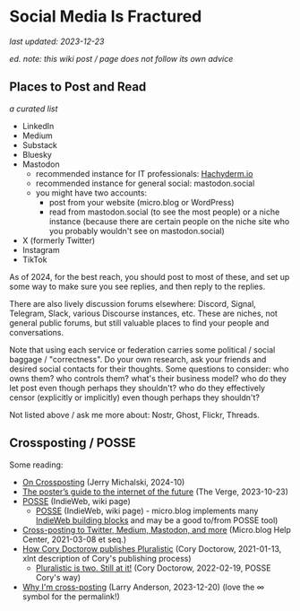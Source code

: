 # Social Media Is Fractured

_last updated: 2023-12-23_

_ed. note: this wiki post / page does not follow its own advice_

## Places to Post and Read

_a curated list_

- LinkedIn
- Medium
- Substack
- Bluesky
- Mastodon
  - recommended instance for IT professionals: [Hachyderm.io](https://hachyderm.io/about)
  - recommended instance for general social: mastodon.social
  - you might have two accounts:
    - post from your website (micro.blog or WordPress)
    - read from mastodon.social (to see the most people) or a niche instance (because there are certain people on the niche site who you probably wouldn't see on mastodon.social)
- X (formerly Twitter)
- Instagram
- TikTok

As of 2024, for the best reach, you should post to most of these, and set up some way to make sure you see replies, and then reply to the replies.

There are also lively discussion forums elsewhere: Discord, Signal, Telegram, Slack, various Discourse instances, etc. These are niches, not general public forums, but still valuable places to find your people and conversations.

Note that using each service or federation carries some political / social baggage / "correctness". Do your own research, ask your friends and desired social contacts for their thoughts. Some questions to consider: who owns them? who controls them? what's their business model? who do they let post even though perhaps they shouldn't? who do they effectively censor (explicitly or implicitly) even though perhaps they shouldn't?

Not listed above / ask me more about: Nostr, Ghost, Flickr, Threads.

## Crossposting / POSSE

Some reading:

- [On Crossposting](https://wiki.openglobalmind.com/projects/jerry's_nuggets/on_crossposting) (Jerry Michalski, 2024-10)
- [The poster’s guide to the internet of the future](https://www.theverge.com/2023/10/23/23928550/posse-posting-activitypub-standard-twitter-tumblr-mastodon) (The Verge, 2023-10-23)
- [POSSE](https://indieweb.org/POSSE) (IndieWeb, wiki page)
	- [POSSE](https://indieweb.org/Micro.blog) (IndieWeb, wiki page) - micro.blog implements many [IndieWeb building blocks](https://indieweb.org/building-blocks) and may be a good to/from POSSE tool)
- [Cross-posting to Twitter, Medium, Mastodon, and more](https://help.micro.blog/t/cross-posting-to-twitter-medium-mastodon-and-more/85) (Micro.blog Help Center, 2021-03-08 et seq.)
- [How Cory Doctorow publishes Pluralistic](https://pluralistic.net/2021/01/13/two-decades/) (Cory Doctorow, 2021-01-13, xlnt description of Cory's publishing process)
  - [Pluralistic is two. Still at it!](https://doctorow.medium.com/pluralistic-is-two-e3606aaa5ac9) (Cory Doctorow, 2022-02-19, POSSE Cory's way)
- [Why I'm cross-posting](https://larand.one/2023/12/20/why-im-crossposting.html) (Larry Anderson, 2023-12-20) (love the ∞ symbol for the permalink!)
